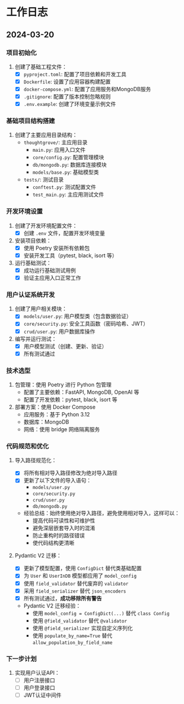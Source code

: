 # 工作日志

## 2024-03-20

### 项目初始化
1. 创建了基础工程文件：
   - [x] `pyproject.toml`: 配置了项目依赖和开发工具
   - [x] `Dockerfile`: 设置了应用容器构建配置
   - [x] `docker-compose.yml`: 配置了应用服务和MongoDB服务
   - [x] `.gitignore`: 配置了版本控制忽略规则
   - [x] `.env.example`: 创建了环境变量示例文件

### 基础项目结构搭建
1. 创建了主要应用目录结构：
   - `thoughtgrove/`: 主应用目录
     - `main.py`: 应用入口文件
     - `core/config.py`: 配置管理模块
     - `db/mongodb.py`: 数据库连接模块
     - `models/base.py`: 基础模型类
   - `tests/`: 测试目录
     - `conftest.py`: 测试配置文件
     - `test_main.py`: 主应用测试文件

### 开发环境设置
1. 创建了开发环境配置文件：
   - [x] 创建 `.env` 文件，配置开发环境变量
2. 安装项目依赖：
   - [x] 使用 Poetry 安装所有依赖包
   - [x] 安装开发工具（pytest, black, isort 等）
3. 运行基础测试：
   - [x] 成功运行基础测试用例
   - [x] 验证主应用入口正常工作

### 用户认证系统开发
1. 创建了用户相关模块：
   - [x] `models/user.py`: 用户模型类（包含数据验证）
   - [x] `core/security.py`: 安全工具函数（密码哈希、JWT）
   - [x] `crud/user.py`: 用户数据库操作
2. 编写并运行测试：
   - [x] 用户模型测试（创建、更新、验证）
   - [x] 所有测试通过

### 技术选型
1. 包管理：使用 Poetry 进行 Python 包管理
   - 配置了主要依赖：FastAPI, MongoDB, OpenAI 等
   - 配置了开发依赖：pytest, black, isort 等
2. 部署方案：使用 Docker Compose
   - 应用服务：基于 Python 3.12
   - 数据库：MongoDB
   - 网络：使用 bridge 网络隔离服务

### 代码规范和优化
1. 导入路径规范化：
   - [x] 将所有相对导入路径修改为绝对导入路径
   - [x] 更新了以下文件的导入语句：
     - `models/user.py`
     - `core/security.py`
     - `crud/user.py`
     - `db/mongodb.py`
   - 经验总结：始终使用绝对导入路径，避免使用相对导入，这样可以：
     - 提高代码可读性和可维护性
     - 避免深层嵌套导入时的混淆
     - 防止重构时的路径错误
     - 使代码结构更清晰

2. Pydantic V2 迁移：
   - [x] 更新了模型配置，使用 `ConfigDict` 替代类基础配置 
   - [x] 为 `User` 和 `UserInDB` 模型都应用了 `model_config`
   - [x] 使用 `field_validator` 替代废弃的 `validator`
   - [x] 采用 `field_serializer` 替代 `json_encoders`
   - [x] 所有测试通过，**成功移除所有警告**
   - Pydantic V2 迁移经验：
     - 使用 `model_config = ConfigDict(...)` 替代 `class Config`
     - 使用 `@field_validator` 替代 `@validator`
     - 使用 `@field_serializer` 实现自定义序列化
     - 使用 `populate_by_name=True` 替代 `allow_population_by_field_name`

### 下一步计划
1. 实现用户认证API：
   - [ ] 用户注册接口
   - [ ] 用户登录接口
   - [ ] JWT认证中间件
